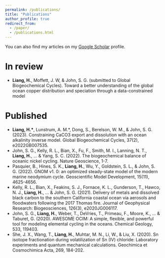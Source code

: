 ```yaml
---
permalink: /publications/
title: "Publications"
author_profile: true
redirect_from: 
  - /paper/
  - /publications.html
---
```


You can also find my articles on my [Google Scholar](https://scholar-google-com.libproxy2.usc.edu/citations?user=hXnUA9wAAAAJ&hl=en&oi=ao) profile.

In review
======
* **Liang, H.**, Moffett, J. W, & John, S. G. (submitted to Global Biogeochemical Cycles). Toward a better understanding of the global ocean copper distribution and speciation through a data-constrained model

Published
======
* **Liang, H.\***, Lunstrum, A. M.*, Dong, S., Berelson, W. M., & John, S. G. (2023). Constraining CaCO3 export and dissolution with an ocean alkalinity inverse model. Global Biogeochemical Cycles, 37(2), e2022GB007535.
* John, S. G., Kelly, R. L., Bian, X., Fu, F., Smith, M. I., Lanning, N. T., **Liang, H.**, ... & Yang, S. C. (2022). The biogeochemical balance of oceanic nickel cycling. Nature Geoscience, 1-7.
* Pasquier, B., Hines, S. K., **Liang, H.**, Wu, Y., Goldstein, S. L., & John, S. G. (2022). GNOM v1. 0: an optimized steady-state model of the modern marine neodymium cycle. Geoscientific Model Development, 15(11), 4625-4656.
*	Kelly, R. L., Bian, X., Feakins, S. J., Fornace, K. L., Gunderson, T., Hawco, N. J., **Liang, H.**, ... & John, S. G. (2021). Delivery of metals and dissolved black carbon to the southern California coastal ocean via aerosols and floodwaters following the 2017 Thomas fire. Journal of Geophysical Research: Biogeosciences, 126(3), e2020JG006117.
*	John, S. G., **Liang, H.**, Weber, T., DeVries, T., Primeau, F., Moore, K., ... & Taburet, G. (2020). AWESOME OCIM: A simple, flexible, and powerful tool for modeling elemental cycling in the oceans. Chemical Geology, 533, 119403.
*	She, J. X., Wang, T., **Liang, H.**, Muhtar, M. N., Li, W., & Liu, X. (2020). Sn isotope fractionation during volatilization of Sn (IV) chloride: Laboratory experiments and quantum mechanical calculations. Geochimica et Cosmochimica Acta, 269, 184-202.

